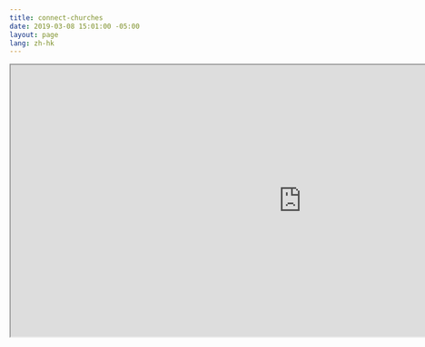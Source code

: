 ```yaml
---
title: connect-churches
date: 2019-03-08 15:01:00 -05:00
layout: page
lang: zh-hk
---
```


<iframe class="responsive-iframe" src="https://www.google.com/maps/d/embed?mid=1DUyJ4d1oK7HmCwwVaaeaf_TZBEZK4tbm" width="1024" height="480"></iframe>
